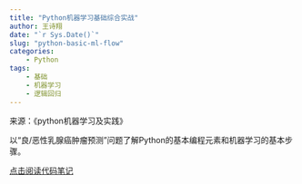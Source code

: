 ```yaml
---
title: "Python机器学习基础综合实战"
author: 王诗翔
date: "`r Sys.Date()`"
slug: "python-basic-ml-flow"
categories: 
    - Python
tags:
    - 基础
    - 机器学习
    - 逻辑回归
---
```



来源：《python机器学习及实践》

以“良/恶性乳腺癌肿瘤预测”问题了解Python的基本编程元素和机器学习的基本步骤。

[点击阅读代码笔记](/ml/python机器学习综合实战.ipynb)
